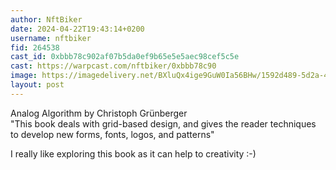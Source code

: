 ```yaml
---
author: NftBiker
date: 2024-04-22T19:43:14+0200
username: nftbiker
fid: 264538
cast_id: 0xbbb78c902af07b5da0ef9b65e5e5aec98cef5c5e
cast: https://warpcast.com/nftbiker/0xbbb78c90
image: https://imagedelivery.net/BXluQx4ige9GuW0Ia56BHw/1592d489-5d2a-4fb4-7eee-8f9aa5aeee00/original
layout: post
---
```

Analog Algorithm by Christoph Grünberger  
"This book deals with grid-based design, and gives the reader techniques to develop new forms, fonts, logos, and patterns"  
  
I really like exploring this book as it can help to creativity :-)  

<img src='https://imagedelivery.net/BXluQx4ige9GuW0Ia56BHw/1592d489-5d2a-4fb4-7eee-8f9aa5aeee00/original' alt='' referrerpolicy='no-referrer'/>
<img src='https://imagedelivery.net/BXluQx4ige9GuW0Ia56BHw/321427ed-35b5-4ed3-d1a2-9b8c3d18d400/original' alt='' referrerpolicy='no-referrer'/>